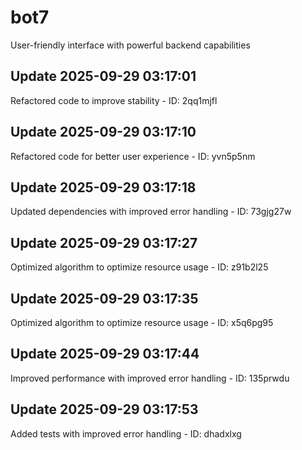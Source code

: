 # bot7
User-friendly interface with powerful backend capabilities

## Update 2025-09-29 03:17:01
Refactored code to improve stability - ID: 2qq1mjfl


## Update 2025-09-29 03:17:10
Refactored code for better user experience - ID: yvn5p5nm


## Update 2025-09-29 03:17:18
Updated dependencies with improved error handling - ID: 73gjg27w


## Update 2025-09-29 03:17:27
Optimized algorithm to optimize resource usage - ID: z91b2l25


## Update 2025-09-29 03:17:35
Optimized algorithm to optimize resource usage - ID: x5q6pg95


## Update 2025-09-29 03:17:44
Improved performance with improved error handling - ID: 135prwdu


## Update 2025-09-29 03:17:53
Added tests with improved error handling - ID: dhadxlxg

